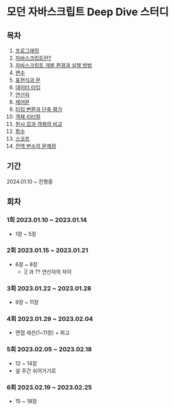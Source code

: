 # 모던 자바스크립트 Deep Dive 스터디

## 목차

1. [프로그래밍](1.프로그래밍.md)
2. [자바스크립트란?](2.자바스크립트란.md)
3. [자바스크립트 개발 환경과 실행 방법](3.자바스크립트_개발_환경과_실행_방법.md)
4. [변수](4.변수.md)
5. [표현식과 문](5.표현식과_문.md)
6. [데이터 타입](6.데이터_타입.md)
7. [연산자](7.연산자.md)
8. [제어문](8.제어문)
9. [타입 변환과 단축 평가](9.타입_변환과_단축_평가.md)
10. [객체 리터럴](10.객체_리터럴.md)
11. [원시 값과 객체의 비교](11.원시_값과_객체의_비교.md)
12. [함수](12.함수.md)
13. [스코프](13.스코프.md)
14. [전역 변수의 문제점](14.전역_변수의_문제점.md)

## 기간

2024.01.10 ~ 진행중

## 회차
### 1회 2023.01.10 ~ 2023.01.14
- 1장 ~ 5장
### 2회 2023.01.15 ~ 2023.01.21
- 6장 ~ 8장
	- || 과 ?? 연산자의 차이
### 3회 2023.01.22 ~ 2023.01.28
- 9장 ~ 11장
### 4회 2023.01.29 ~ 2023.02.04
- 면접 세션(1~11장) + 회고
### 5회 2023.02.05 ~ 2023.02.18
- 12 ~ 14장
- 설 주간 쉬어가기로
### 6회 2023.02.19 ~ 2023.02.25
- 15 ~ 18장